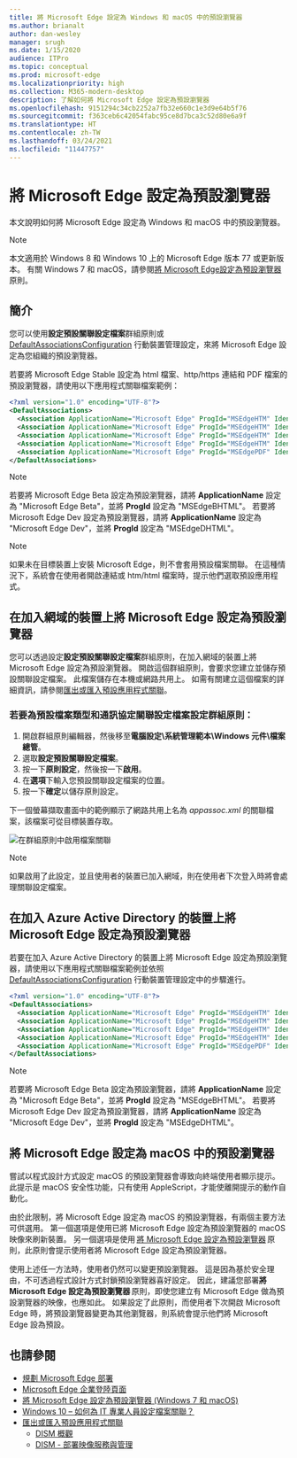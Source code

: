 ```yaml
---
title: 將 Microsoft Edge 設定為 Windows 和 macOS 中的預設瀏覽器
ms.author: brianalt
author: dan-wesley
manager: srugh
ms.date: 1/15/2020
audience: ITPro
ms.topic: conceptual
ms.prod: microsoft-edge
ms.localizationpriority: high
ms.collection: M365-modern-desktop
description: 了解如何將 Microsoft Edge 設定為預設瀏覽器
ms.openlocfilehash: 9151294c34cb2252a7fb32e660c1e3d9e64b5f76
ms.sourcegitcommit: f363ceb6c42054fabc95ce8d7bca3c52d80e6a9f
ms.translationtype: HT
ms.contentlocale: zh-TW
ms.lasthandoff: 03/24/2021
ms.locfileid: "11447757"
---
```

# <a name="set-microsoft-edge-as-the-default-browser"></a>將 Microsoft Edge 設定為預設瀏覽器

本文說明如何將 Microsoft Edge 設定為 Windows 和 macOS 中的預設瀏覽器。

> [!NOTE]
> 本文適用於 Windows 8 和 Windows 10 上的 Microsoft Edge 版本 77 或更新版本。 有關 Windows 7 和 macOS，請參閱[將 Microsoft Edge設定為預設瀏覽器](./microsoft-edge-policies.md#defaultbrowsersettingenabled)原則。

## <a name="introduction"></a>簡介

您可以使用**設定預設關聯設定檔案**群組原則或 [DefaultAssociationsConfiguration](/windows/client-management/mdm/policy-csp-applicationdefaults#applicationdefaults-defaultassociationsconfiguration) 行動裝置管理設定，來將 Microsoft Edge 設定為您組織的預設瀏覽器。

若要將 Microsoft Edge Stable 設定為 html 檔案、http/https 連結和 PDF 檔案的預設瀏覽器，請使用以下應用程式關聯檔案範例：

```xml
<?xml version="1.0" encoding="UTF-8"?>
<DefaultAssociations> 
  <Association ApplicationName="Microsoft Edge" ProgId="MSEdgeHTM" Identifier=".html"/>
  <Association ApplicationName="Microsoft Edge" ProgId="MSEdgeHTM" Identifier=".htm"/>
  <Association ApplicationName="Microsoft Edge" ProgId="MSEdgeHTM" Identifier="http"/>
  <Association ApplicationName="Microsoft Edge" ProgId="MSEdgeHTM" Identifier="https"/>  
  <Association ApplicationName="Microsoft Edge" ProgId="MSEdgePDF" Identifier=".pdf"/>
</DefaultAssociations>
```

> [!NOTE]
> 若要將 Microsoft Edge Beta 設定為預設瀏覽器，請將 **ApplicationName** 設定為 "Microsoft Edge Beta"，並將 **ProgId** 設定為 "MSEdgeBHTML"。 若要將 Microsoft Edge Dev 設定為預設瀏覽器，請將 **ApplicationName** 設定為 "Microsoft Edge Dev"，並將 **ProgId** 設定為 "MSEdgeDHTML"。


> [!NOTE]
> 如果未在目標裝置上安裝 Microsoft Edge，則不會套用預設檔案關聯。 在這種情況下，系統會在使用者開啟連結或 htm/html 檔案時，提示他們選取預設應用程式。

## <a name="set-microsoft-edge-as-the-default-browser-on-domain-joined-devices"></a>在加入網域的裝置上將 Microsoft Edge 設定為預設瀏覽器

您可以透過設定**設定預設關聯設定檔案**群組原則，在加入網域的裝置上將 Microsoft Edge 設定為預設瀏覽器。 開啟這個群組原則，會要求您建立並儲存預設關聯設定檔案。 此檔案儲存在本機或網路共用上。 如需有關建立這個檔案的詳細資訊，請參閱[匯出或匯入預設應用程式關聯](/windows-hardware/manufacture/desktop/export-or-import-default-application-associations)。

### <a name="to-configure-the-group-policy-for-a-default-file-type-and-protocol-associations-configuration-file"></a>若要為預設檔案類型和通訊協定關聯設定檔案設定群組原則：

1. 開啟群組原則編輯器，然後移至**電腦設定\系統管理範本\Windows 元件\檔案總管**。
2. 選取**設定預設關聯設定檔案**。
3. 按一下**原則設定**，然後按一下**啟用**。
4. 在**選項**下輸入您預設關聯設定檔案的位置。
5. 按一下**確定**以儲存原則設定。

下一個螢幕擷取畫面中的範例顯示了網路共用上名為 *appassoc.xml* 的關聯檔案，該檔案可從目標裝置存取。

   ![在群組原則中啟用檔案關聯](./media/edge-learnmore-make-edge-default-browser/edge-learnmore-app-associations.png)

   > [!NOTE]
   > 如果啟用了此設定，並且使用者的裝置已加入網域，則在使用者下次登入時將會處理關聯設定檔案。

## <a name="set-microsoft-edge-as-the-default-browser-on-azure-active-directory-joined-devices"></a>在加入 Azure Active Directory 的裝置上將 Microsoft Edge 設定為預設瀏覽器

若要在加入 Azure Active Directory 的裝置上將 Microsoft Edge 設定為預設瀏覽器，請使用以下應用程式關聯檔案範例並依照 [DefaultAssociationsConfiguration](/windows/client-management/mdm/policy-csp-applicationdefaults#applicationdefaults-defaultassociationsconfiguration) 行動裝置管理設定中的步驟進行。

```xml
<?xml version="1.0" encoding="UTF-8"?>
<DefaultAssociations>
  <Association ApplicationName="Microsoft Edge" ProgId="MSEdgeHTM" Identifier=".html"/>
  <Association ApplicationName="Microsoft Edge" ProgId="MSEdgeHTM" Identifier=".htm"/>
  <Association ApplicationName="Microsoft Edge" ProgId="MSEdgeHTM" Identifier="http"/>
  <Association ApplicationName="Microsoft Edge" ProgId="MSEdgeHTM" Identifier="https"/>  
  <Association ApplicationName="Microsoft Edge" ProgId="MSEdgePDF" Identifier=".pdf"/>
</DefaultAssociations>
```

> [!NOTE]
> 若要將 Microsoft Edge Beta 設定為預設瀏覽器，請將 **ApplicationName** 設定為 "Microsoft Edge Beta"，並將 **ProgId** 設定為 "MSEdgeBHTML"。 若要將 Microsoft Edge Dev 設定為預設瀏覽器，請將 **ApplicationName** 設定為 "Microsoft Edge Dev"，並將 **ProgId** 設定為 "MSEdgeDHTML"。

## <a name="set-microsoft-edge-as-the-default-browser-on-macos"></a>將 Microsoft Edge 設定為 macOS 中的預設瀏覽器

嘗試以程式設計方式設定 macOS 的預設瀏覽器會導致向終端使用者顯示提示。 此提示是 macOS 安全性功能，只有使用 AppleScript，才能使離開提示的動作自動化。

由於此限制，將 Microsoft Edge 設定為 macOS 的預設瀏覽器，有兩個主要方法可供選用。 第一個選項是使用已將 Microsoft Edge 設定為預設瀏覽器的 macOS 映像來刷新裝置。 另一個選項是使用 [將 Microsoft Edge 設定為預設瀏覽器](./microsoft-edge-policies.md#defaultbrowsersettingenabled) 原則，此原則會提示使用者將 Microsoft Edge 設定為預設瀏覽器。

使用上述任一方法時，使用者仍然可以變更預設瀏覽器。 這是因為基於安全理由，不可透過程式設計方式封鎖預設瀏覽器喜好設定。 因此，建議您部署**將 Microsoft Edge 設定為預設瀏覽器** 原則，即使您建立有 Microsoft Edge 做為預設瀏覽器的映像，也應如此。 如果設定了此原則，而使用者下次開啟 Microsoft Edge 時，將預設瀏覽器變更為其他瀏覽器，則系統會提示他們將 Microsoft Edge 設為預設。

## <a name="see-also"></a>也請參閱

- [規劃 Microsoft Edge 部署](./deploy-edge-plan-deployment.md)
- [Microsoft Edge 企業登陸頁面](https://aka.ms/EdgeEnterprise)
- [將 Microsoft Edge 設定為預設瀏覽器 (Windows 7 和 macOS)](./microsoft-edge-policies.md#defaultbrowsersettingenabled)
- [Windows 10 – 如何為 IT 專業人員設定檔案關聯？](/archive/blogs/windowsinternals/windows-10-how-to-configure-file-associations-for-it-pros)
- [匯出或匯入預設應用程式關聯](/windows-hardware/manufacture/desktop/export-or-import-default-application-associations)
  - [DISM 概觀](/windows-hardware/manufacture/desktop/what-is-dism)
  - [DISM - 部署映像服務與管理](/windows-hardware/manufacture/desktop/dism---deployment-image-servicing-and-management-technical-reference-for-windows)